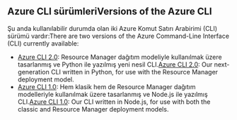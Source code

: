## <a name="versions-of-the-azure-cli"></a><span data-ttu-id="e8f8f-101">Azure CLI sürümleri</span><span class="sxs-lookup"><span data-stu-id="e8f8f-101">Versions of the Azure CLI</span></span>

<span data-ttu-id="e8f8f-102">Şu anda kullanılabilir durumda olan iki Azure Komut Satırı Arabirimi (CLI) sürümü vardır:</span><span class="sxs-lookup"><span data-stu-id="e8f8f-102">There are two versions of the Azure Command-Line Interface (CLI) currently available:</span></span>

* <span data-ttu-id="e8f8f-103">[Azure CLI 2.0](../articles/storage/common/storage-azure-cli.md): Resource Manager dağıtım modeliyle kullanılmak üzere tasarlanmış ve Python ile yazılmış yeni nesil CLI.</span><span class="sxs-lookup"><span data-stu-id="e8f8f-103">[Azure CLI 2.0](../articles/storage/common/storage-azure-cli.md): Our next-generation CLI written in Python, for use with the Resource Manager deployment model.</span></span>
* <span data-ttu-id="e8f8f-104">[Azure CLI 1.0](../articles/storage/common/storage-azure-cli-nodejs.md): Hem klasik hem de Resource Manager dağıtım modelleriyle kullanılmak üzere tasarlanmış ve Node.js ile yazılmış CLI.</span><span class="sxs-lookup"><span data-stu-id="e8f8f-104">[Azure CLI 1.0](../articles/storage/common/storage-azure-cli-nodejs.md): Our CLI written in Node.js, for use with both the classic and Resource Manager deployment models.</span></span>